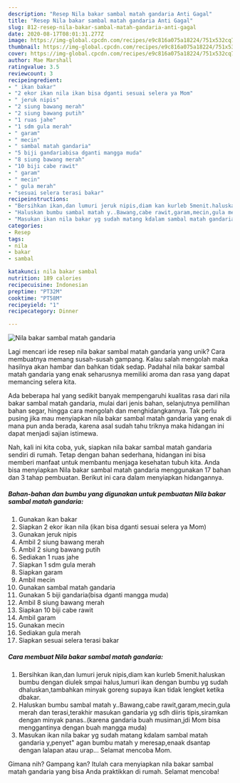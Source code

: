 ```yaml
---
description: "Resep Nila bakar sambal matah gandaria Anti Gagal"
title: "Resep Nila bakar sambal matah gandaria Anti Gagal"
slug: 812-resep-nila-bakar-sambal-matah-gandaria-anti-gagal
date: 2020-08-17T08:01:31.277Z
image: https://img-global.cpcdn.com/recipes/e9c816a075a18224/751x532cq70/nila-bakar-sambal-matah-gandaria-foto-resep-utama.jpg
thumbnail: https://img-global.cpcdn.com/recipes/e9c816a075a18224/751x532cq70/nila-bakar-sambal-matah-gandaria-foto-resep-utama.jpg
cover: https://img-global.cpcdn.com/recipes/e9c816a075a18224/751x532cq70/nila-bakar-sambal-matah-gandaria-foto-resep-utama.jpg
author: Mae Marshall
ratingvalue: 3.5
reviewcount: 3
recipeingredient:
- " ikan bakar"
- "2 ekor ikan nila ikan bisa dganti sesuai selera ya Mom"
- " jeruk nipis"
- "2 siung bawang merah"
- "2 siung bawang putih"
- "1 ruas jahe"
- "1 sdm gula merah"
- " garam"
- " mecin"
- " sambal matah gandaria"
- "5 biji gandariabisa dganti mangga muda"
- "8 siung bawang merah"
- "10 biji cabe rawit"
- " garam"
- " mecin"
- " gula merah"
- "sesuai selera terasi bakar"
recipeinstructions:
- "Bersihkan ikan,dan lumuri jeruk nipis,diam kan kurleb 5menit.haluskan bumbu dengan diulek smpai halus,lumuri ikan dengan bumbu yg sudah dhaluskan,tambahkan minyak goreng supaya ikan tidak lengket ketika dbakar."
- "Haluskan bumbu sambal matah y..Bawang,cabe rawit,garam,mecin,gula merah dan terasi,terakhir masukan gandaria yg sdh diiris tipis,siramkan dengan minyak panas..(karena gandaria buah musiman,jdi Mom bisa menggantinya dengan buah mangga muda)"
- "Masukan ikan nila bakar yg sudah matang kdalam sambal matah gandaria y,penyet&#34; agan bumbu matah y meresap,enaak dsantap dengan lalapan atau urap... Selamat mencoba Mom."
categories:
- Resep
tags:
- nila
- bakar
- sambal

katakunci: nila bakar sambal 
nutrition: 189 calories
recipecuisine: Indonesian
preptime: "PT32M"
cooktime: "PT58M"
recipeyield: "1"
recipecategory: Dinner

---
```



![Nila bakar sambal matah gandaria](https://img-global.cpcdn.com/recipes/e9c816a075a18224/751x532cq70/nila-bakar-sambal-matah-gandaria-foto-resep-utama.jpg)

Lagi mencari ide resep nila bakar sambal matah gandaria yang unik? Cara membuatnya memang susah-susah gampang. Kalau salah mengolah maka hasilnya akan hambar dan bahkan tidak sedap. Padahal nila bakar sambal matah gandaria yang enak seharusnya memiliki aroma dan rasa yang dapat memancing selera kita.

Ada beberapa hal yang sedikit banyak mempengaruhi kualitas rasa dari nila bakar sambal matah gandaria, mulai dari jenis bahan, selanjutnya pemilihan bahan segar, hingga cara mengolah dan menghidangkannya. Tak perlu pusing jika mau menyiapkan nila bakar sambal matah gandaria yang enak di mana pun anda berada, karena asal sudah tahu triknya maka hidangan ini dapat menjadi sajian istimewa.




Nah, kali ini kita coba, yuk, siapkan nila bakar sambal matah gandaria sendiri di rumah. Tetap dengan bahan sederhana, hidangan ini bisa memberi manfaat untuk membantu menjaga kesehatan tubuh kita. Anda bisa menyiapkan Nila bakar sambal matah gandaria menggunakan 17 bahan dan 3 tahap pembuatan. Berikut ini cara dalam menyiapkan hidangannya.

<!--inarticleads1-->

##### Bahan-bahan dan bumbu yang digunakan untuk pembuatan Nila bakar sambal matah gandaria:

1. Gunakan  ikan bakar
1. Siapkan 2 ekor ikan nila (ikan bisa dganti sesuai selera ya Mom)
1. Gunakan  jeruk nipis
1. Ambil 2 siung bawang merah
1. Ambil 2 siung bawang putih
1. Sediakan 1 ruas jahe
1. Siapkan 1 sdm gula merah
1. Siapkan  garam
1. Ambil  mecin
1. Gunakan  sambal matah gandaria
1. Gunakan 5 biji gandaria(bisa dganti mangga muda)
1. Ambil 8 siung bawang merah
1. Siapkan 10 biji cabe rawit
1. Ambil  garam
1. Gunakan  mecin
1. Sediakan  gula merah
1. Siapkan sesuai selera terasi bakar




<!--inarticleads2-->

##### Cara membuat Nila bakar sambal matah gandaria:

1. Bersihkan ikan,dan lumuri jeruk nipis,diam kan kurleb 5menit.haluskan bumbu dengan diulek smpai halus,lumuri ikan dengan bumbu yg sudah dhaluskan,tambahkan minyak goreng supaya ikan tidak lengket ketika dbakar.
1. Haluskan bumbu sambal matah y..Bawang,cabe rawit,garam,mecin,gula merah dan terasi,terakhir masukan gandaria yg sdh diiris tipis,siramkan dengan minyak panas..(karena gandaria buah musiman,jdi Mom bisa menggantinya dengan buah mangga muda)
1. Masukan ikan nila bakar yg sudah matang kdalam sambal matah gandaria y,penyet&#34; agan bumbu matah y meresap,enaak dsantap dengan lalapan atau urap... Selamat mencoba Mom.




Gimana nih? Gampang kan? Itulah cara menyiapkan nila bakar sambal matah gandaria yang bisa Anda praktikkan di rumah. Selamat mencoba!
